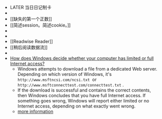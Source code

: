 - LATER  当日日记制卡
-
- [[缺失的第一个正数]]
- [[简述session。简述cookie。]]
-
-
- [[Readwise Reader]]
- [[稍后阅读数据流]]
-
- [How does Windows decide whether your computer has limited or full Internet access?](https://devblogs.microsoft.com/oldnewthing/20221115-00/?p=107399)
	- Windows attempts to download a file from a dedicated Web server. Depending on which version of Windows, it's  `http://www.msftncsi.com/ncsi.txt`  or  `http://www.msftconnecttest.com/connecttest.txt` .
	- If the download is successful and contains the correct contents, then Windows concludes that you have full Internet access. If something goes wrong, Windows will report either limited or no Internet access, depending on what exactly went wrong.
	- [more information](https://learn.microsoft.com/en-us/troubleshoot/windows-client/networking/internet-explorer-edge-open-connect-corporate-public-network#ncsi-active-probes-and-the-network-status-alert)
